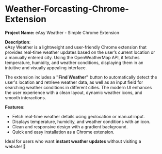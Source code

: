 # Weather-Forcasting-Chrome-Extension
**Project Name:** eAsy Weather - Simple Chrome Extension  

**Description:**  
eAsy Weather is a lightweight and user-friendly Chrome extension that provides real-time weather updates based on the user’s current location or a manually entered city. Using the OpenWeatherMap API, it fetches temperature, humidity, and weather conditions, displaying them in an intuitive and visually appealing interface.  

The extension includes a **"Find Weather"** button to automatically detect the user's location and retrieve weather data, as well as an input field for searching weather conditions in different cities. The modern UI enhances the user experience with a clean layout, dynamic weather icons, and smooth interactions.  

**Features:**  
- Fetch real-time weather details using geolocation or manual input.  
- Displays temperature, humidity, and weather conditions with an icon.  
- Clean and responsive design with a gradient background.  
- Quick and easy installation as a Chrome extension.  

Ideal for users who want **instant weather updates** without visiting a website! 🚀
